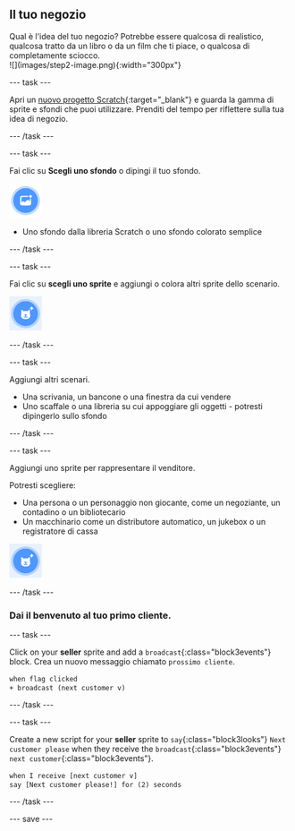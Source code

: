 ## Il tuo negozio

<div style="display: flex; flex-wrap: wrap">
<div style="flex-basis: 200px; flex-grow: 1; margin-right: 15px;">
Qual è l'idea del tuo negozio? Potrebbe essere qualcosa di realistico, qualcosa tratto da un libro o da un film che ti piace, o qualcosa di completamente sciocco.
</div>
<div>
![](images/step2-image.png){:width="300px"}
</div>
</div>

--- task ---

Apri un [nuovo progetto Scratch](http://rpf.io/scratch-new){:target="_blank"} e guarda la gamma di sprite e sfondi che puoi utilizzare. Prenditi del tempo per riflettere sulla tua idea di negozio.

--- /task ---

--- task ---

Fai clic su **Scegli uno sfondo** o dipingi il tuo sfondo.

![](images/choose-backdrop-icon.png)

+ Uno sfondo dalla libreria Scratch o uno sfondo colorato semplice

--- /task ---

--- task ---

Fai clic su **scegli uno sprite** e aggiungi o colora altri sprite dello scenario.

![](images/choose-sprite-icon.png)

--- /task ---

--- task ---

Aggiungi altri scenari.
+ Una scrivania, un bancone o una finestra da cui vendere
+ Uno scaffale o una libreria su cui appoggiare gli oggetti - potresti dipingerlo sullo sfondo

--- /task ---

--- task ---

Aggiungi uno sprite per rappresentare il venditore.

Potresti scegliere:
+ Una persona o un personaggio non giocante, come un negoziante, un contadino o un bibliotecario
+ Un macchinario come un distributore automatico, un jukebox o un registratore di cassa

![](images/choose-sprite-icon.png)

--- /task ---

### Dai il benvenuto al tuo primo cliente.

--- task ---

Click on your **seller** sprite and add a `broadcast`{:class="block3events"} block. Crea un nuovo messaggio chiamato `prossimo cliente`.

```blocks3
when flag clicked
+ broadcast (next customer v)
```

--- /task ---

--- task ---

Create a new script for your **seller** sprite to `say`{:class="block3looks"} `Next customer please` when they receive the `broadcast`{:class="block3events"} `next customer`{:class="block3events"}.

```blocks3
when I receive [next customer v] 
say [Next customer please!] for (2) seconds
```

--- /task ---

--- save ---
